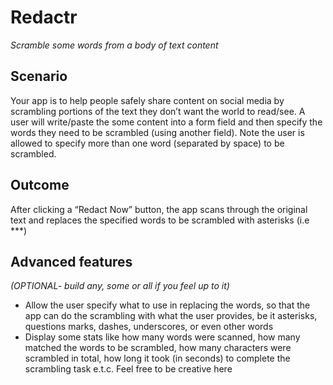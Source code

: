 # Redactr

_Scramble some words from a body of text content_

## Scenario

Your app is to help people safely share content on social media by scrambling portions of the text they don’t want the world to read/see. A user will write/paste the some content into a form field and then specify the words they need to be scrambled (using another field). Note the user is allowed to specify more than one word (separated by space) to be scrambled.

## Outcome

After clicking a “Redact Now” button, the app scans through the original text and replaces the specified words to be scrambled with asterisks (i.e \*\*\*)

## Advanced features

_(OPTIONAL- build any, some or all if you feel up to it)_

- Allow the user specify what to use in replacing the words, so that the app can do the scrambling with what the user provides, be it asterisks, questions marks, dashes, underscores, or even other words
- Display some stats like how many words were scanned, how many matched the words to be scrambled, how many characters were scrambled in total, how long it took (in seconds) to complete the scrambling task e.t.c. Feel free to be creative here

